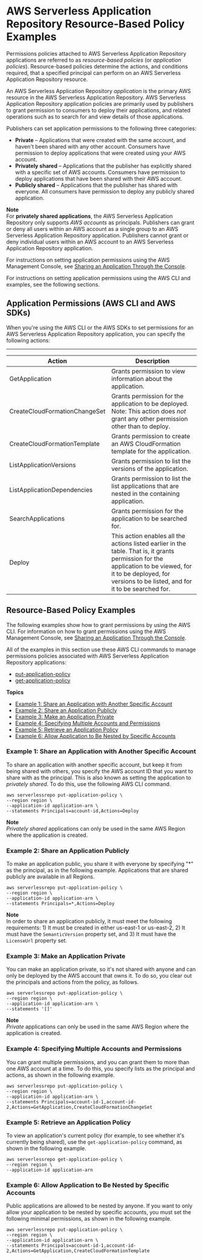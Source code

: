 # AWS Serverless Application Repository Resource\-Based Policy Examples<a name="security_iam_resource-based-policy-examples"></a>

Permissions policies attached to AWS Serverless Application Repository applications are referred to as *resource\-based policies* \(or *application policies*\)\. Resource\-based policies determine the actions, and conditions required, that a specified principal can perform on an AWS Serverless Application Repository resource\.

An AWS Serverless Application Repository *application* is the primary AWS resource in the AWS Serverless Application Repository\. AWS Serverless Application Repository application policies are primarily used by publishers to grant permission to consumers to deploy their applications, and related operations such as to search for and view details of those applications\.

Publishers can set application permissions to the following three categories:
+ **Private** – Applications that were created with the same account, and haven't been shared with any other account\. Consumers have permission to deploy applications that were created using your AWS account\.
+ **Privately shared** – Applications that the publisher has explicitly shared with a specific set of AWS accounts\. Consumers have permission to deploy applications that have been shared with their AWS account\.
+ **Publicly shared** – Applications that the publisher has shared with everyone\. All consumers have permission to deploy any publicly shared application\.

**Note**  
For **privately shared applications**, the AWS Serverless Application Repository only supports *AWS accounts* as principals\. Publishers can grant or deny all users within an AWS account as a single group to an AWS Serverless Application Repository application\. Publishers cannot grant or deny individual users within an AWS account to an AWS Serverless Application Repository application\.

For instructions on setting application permissions using the AWS Management Console, see [Sharing an Application Through the Console](serverlessrepo-how-to-publish.md#share-application)\.

For instructions on setting application permissions using the AWS CLI and examples, see the following sections\.

## Application Permissions \(AWS CLI and AWS SDKs\)<a name="application-permissions"></a>

When you're using the AWS CLI or the AWS SDKs to set permissions for an AWS Serverless Application Repository application, you can specify the following actions:


****  

| Action | Description | 
| --- | --- | 
| GetApplication |  Grants permission to view information about the application\.  | 
| CreateCloudFormationChangeSet |  Grants permission for the application to be deployed\. Note: This action does *not* grant any other permission other than to deploy\.  | 
| CreateCloudFormationTemplate |  Grants permission to create an AWS CloudFormation template for the application\.  | 
| ListApplicationVersions | Grants permission to list the versions of the application\. | 
| ListApplicationDependencies | Grants permission to list the list applications that are nested in the containing application\. | 
| SearchApplications | Grants permission for the application to be searched for\. | 
| Deploy |  This action enables all the actions listed earlier in the table\. That is, it grants permission for the application to be viewed, for it to be deployed, for versions to be listed, and for it to be searched for\.  | 

## Resource\-Based Policy Examples<a name="access-control-resource-based-examples"></a>

The following examples show how to grant permissions by using the AWS CLI\. For information on how to grant permissions using the AWS Management Console, see [Sharing an Application Through the Console](serverlessrepo-how-to-publish.md#share-application)\.

All of the examples in this section use these AWS CLI commands to manage permissions policies associated with AWS Serverless Application Repository applications:
+ [put\-application\-policy](https://docs.aws.amazon.com/cli/latest/reference/serverlessrepo/put-application-policy.html)
+ [get\-application\-policy](https://docs.aws.amazon.com/cli/latest/reference/serverlessrepo/get-application-policy.html)

**Topics**
+ [Example 1: Share an Application with Another Specific Account](#access-control-resource-based-example-share-with-specific-account)
+ [Example 2: Share an Application Publicly](#access-control-resource-based-example-share-publicly)
+ [Example 3: Make an Application Private](#access-control-resource-based-example-make-private)
+ [Example 4: Specifying Multiple Accounts and Permissions](#access-control-resource-based-example-multiple-permissions)
+ [Example 5: Retrieve an Application Policy](#access-control-resource-based-example-retrieve-app-policy)
+ [Example 6: Allow Application to Be Nested by Specific Accounts](#access-control-resource-based-example-nest-app-policy)

### Example 1: Share an Application with Another Specific Account<a name="access-control-resource-based-example-share-with-specific-account"></a>

To share an application with another specific account, but keep it from being shared with others, you specify the AWS account ID that you want to share with as the principal\. This is also known as setting the application to *privately shared*\. To do this, use the following AWS CLI command\.

```
aws serverlessrepo put-application-policy \
--region region \
--application-id application-arn \
--statements Principals=account-id,Actions=Deploy
```

**Note**  
*Privately shared* applications can only be used in the same AWS Region where the application is created\.

### Example 2: Share an Application Publicly<a name="access-control-resource-based-example-share-publicly"></a>

To make an application public, you share it with everyone by specifying "\*" as the principal, as in the following example\. Applications that are shared publicly are available in all Regions\.

```
aws serverlessrepo put-application-policy \
--region region \
--application-id application-arn \
--statements Principals=*,Actions=Deploy
```

**Note**  
In order to share an application publicly, it must meet the following requirements: 1\) It must be created in either us\-east\-1 or us\-east\-2, 2\) It must have the `SemanticVersion` property set, and 3\) It must have the `LicenseUrl` property set\.

### Example 3: Make an Application Private<a name="access-control-resource-based-example-make-private"></a>

You can make an application private, so it's not shared with anyone and can only be deployed by the AWS account that owns it\. To do so, you clear out the principals and actions from the policy, as follows\.

```
aws serverlessrepo put-application-policy \
--region region \
--application-id application-arn \
--statements '[]'
```

**Note**  
*Private* applications can only be used in the same AWS Region where the application is created\.

### Example 4: Specifying Multiple Accounts and Permissions<a name="access-control-resource-based-example-multiple-permissions"></a>

You can grant multiple permissions, and you can grant them to more than one AWS account at a time\. To do this, you specify lists as the principal and actions, as shown in the following example\.

```
aws serverlessrepo put-application-policy \
--region region \
--application-id application-arn \
--statements Principals=account-id-1,account-id-2,Actions=GetApplication,CreateCloudFormationChangeSet
```

### Example 5: Retrieve an Application Policy<a name="access-control-resource-based-example-retrieve-app-policy"></a>

To view an application's current policy \(for example, to see whether it's currently being shared\), use the `get-application-policy` command, as shown in the following example\.

```
aws serverlessrepo get-application-policy \
--region region \
--application-id application-arn
```

### Example 6: Allow Application to Be Nested by Specific Accounts<a name="access-control-resource-based-example-nest-app-policy"></a>

Public applications are allowed to be nested by anyone\. If you want to only allow your application to be nested by specific accounts, you must set the following minimal permissions, as shown in the following example\.

```
aws serverlessrepo put-application-policy \
--region region \
--application-id application-arn \
--statements Principals=account-id-1,account-id-2,Actions=GetApplication,CreateCloudFormationTemplate
```